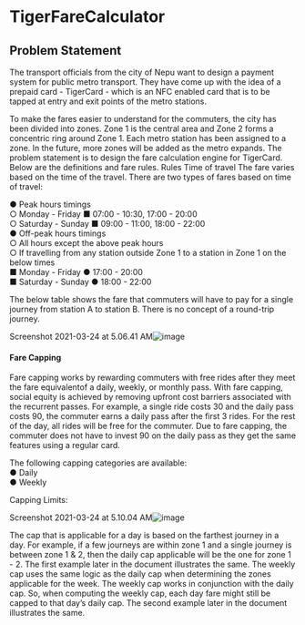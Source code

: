 # TigerFareCalculator

## Problem Statement 

The transport officials from the city of Nepu want to design a payment system for public metro transport. They have come up with the idea of a prepaid card - TigerCard - which is an NFC enabled card that is to be tapped at entry and exit points of the metro stations.  

To make the fares easier to understand for the commuters, the city has been divided into zones. Zone 1 is the central area and Zone 2 forms a concentric ring around Zone 1. Each metro station has been assigned to a zone. In the future, more zones will be added as the metro expands.  The problem statement is to design the fare calculation engine for TigerCard. Below are the definitions and fare rules. Rules Time of travel The fare varies based on the time of the travel. There are two types of fares based on time of travel: 

● Peak hours timings<br />
  ○ Monday - Friday   ■ 07:00 - 10:30, 17:00 - 20:00 <br />
  ○ Saturday - Sunday ■ 09:00 - 11:00, 18:00 - 22:00 <br />
 ● Off-peak hours timings <br />
  ○ All hours except the above peak hours <br />
  ○ If travelling from any station outside Zone 1 to a station in Zone 1 on the below times <br />
    ■ Monday - Friday   ● 17:00  - 20:00 <br />
    ■ Saturday - Sunday ● 18:00 - 22:00  <br />
    
The below table shows the fare that commuters will have to pay for a single journey from station A to station B. There is no concept of a round-trip journey. 


Screenshot 2021-03-24 at 5.06.41 AM![image](https://user-images.githubusercontent.com/13884202/112232563-d13a3780-8c5e-11eb-8be6-b7e839103aa5.png)

#### Fare Capping
Fare capping works by rewarding commuters with free rides after they meet the fare equivalentof a daily, weekly, or monthly pass. With fare capping, social equity is achieved by removing upfront cost barriers associated with the recurrent passes. For example, a single ride costs 30 and the daily pass costs 90, the commuter earns a daily pass after the first 3 rides. For the rest of the day, all rides will be free for the commuter. Due to fare capping, the commuter does not have to invest 90 on the daily pass as they get the same features using a regular card.

The following capping categories are available:<br />
  ● Daily<br />
  ● Weekly<br />
  
Capping Limits:

Screenshot 2021-03-24 at 5.10.04 AM![image](https://user-images.githubusercontent.com/13884202/112232836-4c035280-8c5f-11eb-92ae-acbaa2bfeea2.png)

The cap that is applicable for a day is based on the farthest journey in a day. For example, if a few journeys are within zone 1 and a single journey is between zone 1 & 2, then the daily cap applicable will be the one for zone 1 - 2. The first example later in the document illustrates the same. The weekly cap uses the same logic as the daily cap when determining the zones applicable for the week.  The weekly cap works in conjunction with the daily cap. So, when computing the weekly cap, each day fare might still be capped to that day’s daily cap. The second example later in the document illustrates the same. 
